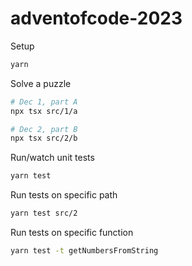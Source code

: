 # adventofcode-2023

Setup
```bash
yarn
```

Solve a puzzle
```bash
# Dec 1, part A
npx tsx src/1/a

# Dec 2, part B
npx tsx src/2/b
```

Run/watch unit tests

```bash
yarn test
```

Run tests on specific path
```bash
yarn test src/2
```

Run tests on specific function
```bash
yarn test -t getNumbersFromString
```

